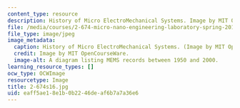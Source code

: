 ```yaml
---
content_type: resource
description: History of Micro ElectroMechanical Systems. Image by MIT OpenCourseWare.
file: /media/courses/2-674-micro-nano-engineering-laboratory-spring-2016/eaff5ae18e1b0b2246deaf6b7a7a36e6_2-674s16.jpg
file_type: image/jpeg
image_metadata:
  caption: History of Micro ElectroMechanical Systems. (Image by MIT OpenCourseWare.)
  credit: Image by MIT OpenCourseWare.
  image-alt: A diagram listing MEMS records between 1950 and 2000.
learning_resource_types: []
ocw_type: OCWImage
resourcetype: Image
title: 2-674s16.jpg
uid: eaff5ae1-8e1b-0b22-46de-af6b7a7a36e6
---
```

